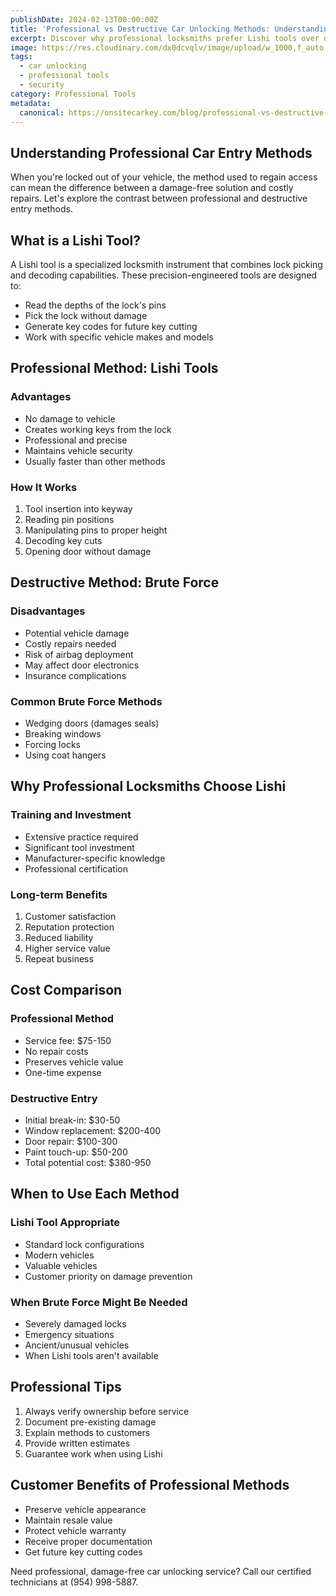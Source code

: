 ```yaml
---
publishDate: 2024-02-13T00:00:00Z
title: 'Professional vs Destructive Car Unlocking Methods: Understanding Lishi Tools'
excerpt: Discover why professional locksmiths prefer Lishi tools over destructive entry methods. Learn about this precision tool that's revolutionized the automotive locksmith industry.
image: https://res.cloudinary.com/dx0dcvqlv/image/upload/w_1000,f_auto,ar_1:1,c_fill,g_auto,e_art:hokusai/v1739292819/pexels-my-car-key-hero-592675237-17124737_ppvivm.jpg
tags:
  - car unlocking
  - professional tools
  - security
category: Professional Tools
metadata:
  canonical: https://onsitecarkey.com/blog/professional-vs-destructive-car-unlocking-methods
---
```


## Understanding Professional Car Entry Methods

When you're locked out of your vehicle, the method used to regain access can mean the difference between a damage-free solution and costly repairs. Let's explore the contrast between professional and destructive entry methods.

## What is a Lishi Tool?

A Lishi tool is a specialized locksmith instrument that combines lock picking and decoding capabilities. These precision-engineered tools are designed to:

- Read the depths of the lock's pins
- Pick the lock without damage
- Generate key codes for future key cutting
- Work with specific vehicle makes and models

## Professional Method: Lishi Tools

### Advantages

- No damage to vehicle
- Creates working keys from the lock
- Professional and precise
- Maintains vehicle security
- Usually faster than other methods

### How It Works

1. Tool insertion into keyway
2. Reading pin positions
3. Manipulating pins to proper height
4. Decoding key cuts
5. Opening door without damage

## Destructive Method: Brute Force

### Disadvantages

- Potential vehicle damage
- Costly repairs needed
- Risk of airbag deployment
- May affect door electronics
- Insurance complications

### Common Brute Force Methods

- Wedging doors (damages seals)
- Breaking windows
- Forcing locks
- Using coat hangers

## Why Professional Locksmiths Choose Lishi

### Training and Investment

- Extensive practice required
- Significant tool investment
- Manufacturer-specific knowledge
- Professional certification

### Long-term Benefits

1. Customer satisfaction
2. Reputation protection
3. Reduced liability
4. Higher service value
5. Repeat business

## Cost Comparison

### Professional Method

- Service fee: $75-150
- No repair costs
- Preserves vehicle value
- One-time expense

### Destructive Entry

- Initial break-in: $30-50
- Window replacement: $200-400
- Door repair: $100-300
- Paint touch-up: $50-200
- Total potential cost: $380-950

## When to Use Each Method

### Lishi Tool Appropriate

- Standard lock configurations
- Modern vehicles
- Valuable vehicles
- Customer priority on damage prevention

### When Brute Force Might Be Needed

- Severely damaged locks
- Emergency situations
- Ancient/unusual vehicles
- When Lishi tools aren't available

## Professional Tips

1. Always verify ownership before service
2. Document pre-existing damage
3. Explain methods to customers
4. Provide written estimates
5. Guarantee work when using Lishi

## Customer Benefits of Professional Methods

- Preserve vehicle appearance
- Maintain resale value
- Protect vehicle warranty
- Receive proper documentation
- Get future key cutting codes

Need professional, damage-free car unlocking service? Call our certified technicians at (954) 998-5887.
